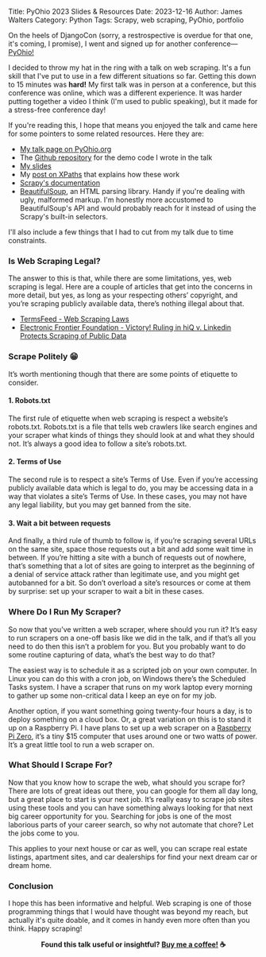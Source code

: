 Title: PyOhio 2023 Slides & Resources
Date: 2023-12-16
Author: James Walters
Category: Python
Tags: Scrapy, web scraping, PyOhio, portfolio

On the heels of DjangoCon (sorry, a restrospective is overdue for that one, it's coming, I promise), I went and signed up for another conference&mdash;[PyOhio!](http://pyohio.org/) 

I decided to throw my hat in the ring with a talk on web scraping. It's a fun skill that I've put to use in a few different situations so far. Getting this down to 15 minutes was __hard!__ My first talk was in person at a conference, but this conference was online, which was a different experience. It was harder putting together a video I think (I'm used to public speaking), but it made for a stress-free conference day!

If you're reading this, I hope that means you enjoyed the talk and came here for some pointers to some related resources. Here they are:

- [My talk page on PyOhio.org](https://www.pyohio.org/2023/talks/web-scraping-crash-course-with-python-and-scrapy/)
- The [Github repository](https://github.com/iamjameswalters/library-eventextractor) for the demo code I wrote in the talk
- [My slides](https://docs.google.com/presentation/d/1kzZ2Jppvm9gudBCYFTHiEAamP6qjdnC17ONPA6FR0WI/edit?usp=sharing)
- My [post on XPaths]({filename}/xpath.md) that explains how these work
- [Scrapy's documentation](https://docs.scrapy.org/en/latest/)
- [BeautifulSoup](https://www.crummy.com/software/BeautifulSoup/bs4/doc/), an HTML parsing library. Handy if you're dealing with ugly, malformed markup. I'm honestly more accustomed to BeautifulSoup's API and would probably reach for it instead of using the Scrapy's built-in selectors.

I'll also include a few things that I had to cut from my talk due to time constraints.

### Is Web Scraping Legal? 

The answer to this is that, while there are some limitations, yes, web scraping is legal. Here are a couple of articles that get into the concerns in more detail, but yes, as long as your respecting others’ copyright, and you’re scraping publicly available data, there’s nothing illegal about that. 

- [TermsFeed - Web Scraping Laws](https://www.termsfeed.com/blog/web-scraping-laws/)
- [Electronic Frontier Foundation - Victory! Ruling in hiQ v. Linkedin Protects Scraping of Public Data](https://www.eff.org/deeplinks/2019/09/victory-ruling-hiq-v-linkedin-protects-scraping-public-data)

### Scrape Politely 😁️

It’s worth mentioning though that there are some points of etiquette to consider.

#### 1. Robots.txt

The first rule of etiquette when web scraping is respect a website’s robots.txt. Robots.txt is a file that tells web crawlers like search engines and your scraper what kinds of things they should look at and what they should not. It’s always a good idea to follow a site’s robots.txt.

#### 2. Terms of Use

The second rule is to respect a site’s Terms of Use. Even if you’re accessing publicly available data which is legal to do, you may be accessing data in a way that violates a site’s Terms of Use. In these cases, you may not have any legal liability, but you may get banned from the site.

#### 3. Wait a bit between requests

And finally, a third rule of thumb to follow is, if you’re scraping several URLs on the same site, space those requests out a bit and add some wait time in between. If you’re hitting a site with a bunch of requests out of nowhere, that’s something that a lot of sites are going to interpret as the beginning of a denial of service attack rather than legitimate use, and you might get autobanned for a bit. So don’t overload a site’s resources or come at them by surprise: set up your scraper to wait a bit in these cases.

### Where Do I Run My Scraper?

So now that you’ve written a web scraper, where should you run it? It’s easy to run scrapers on a one-off basis like we did in the talk, and if that’s all you need to do then this isn’t a problem for you. But you probably want to do some routine capturing of data, what’s the best way to do that? 

The easiest way is to schedule it as a scripted job on your own computer. In Linux you can do this with a cron job, on Windows there’s the Scheduled Tasks system. I have a scraper that runs on my work laptop every morning to gather up some non-critical data I keep an eye on for my job.

Another option, if you want something going twenty-four hours a day, is to deploy something on a cloud box. Or, a great variation on this is to stand it up on a Raspberry Pi. I have plans to set up a web scraper on a [Raspberry Pi Zero](https://rpilocator.com/?cat=PIZERO%2CPIZERO2), it’s a tiny $15 computer that uses around one or two watts of power. It’s a great little tool to run a web scraper on.

### What Should I Scrape For?

Now that you know how to scrape the web, what should you scrape for? There are lots of great ideas out there, you can google for them all day long, but a great place to start is your next job. It’s really easy to scrape job sites using these tools and you can have something always looking for that next big career opportunity for you. Searching for jobs is one of the most laborious parts of your career search, so why not automate that chore? Let the jobs come to you.

This applies to your next house or car as well, you can scrape real estate listings, apartment sites, and car dealerships for find your next dream car or dream home.

### Conclusion

I hope this has been informative and helpful. Web scraping is one of those programming things that I would have thought was beyond my reach, but actually it's quite doable, and it comes in handy even more often than you think. Happy scraping!


<footer style="font-weight: bold; text-align: center;">
Found this talk useful or insightful? <a href="https://ko-fi.com/iamjameswalters">Buy me a coffee!</a> ☕️
</footer>